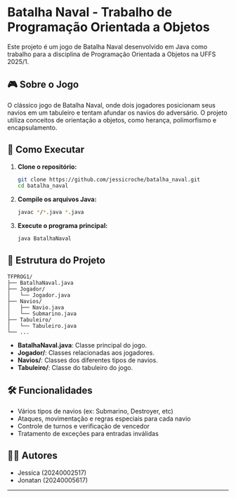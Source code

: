 # Batalha Naval - Trabalho de Programação Orientada a Objetos

Este projeto é um jogo de Batalha Naval desenvolvido em Java como trabalho para a disciplina de Programação Orientada a Objetos na UFFS 2025/1.

## 🎮 Sobre o Jogo

O clássico jogo de Batalha Naval, onde dois jogadores posicionam seus navios em um tabuleiro e tentam afundar os navios do adversário. O projeto utiliza conceitos de orientação a objetos, como herança, polimorfismo e encapsulamento.

## 🚀 Como Executar

1. **Clone o repositório:**
   ```bash
   git clone https://github.com/jessicroche/batalha_naval.git
   cd batalha_naval
   ```

2. **Compile os arquivos Java:**
   ```bash
   javac */*.java *.java
   ```

3. **Execute o programa principal:**
   ```bash
   java BatalhaNaval
   ```

## 📁 Estrutura do Projeto

```
TFPROG1/
├── BatalhaNaval.java
├── Jogador/
│   └── Jogador.java
├── Navios/
│   ├── Navio.java
│   └── Submarino.java
├── Tabuleiro/
│   └── Tabuleiro.java
└── ...
```

- **BatalhaNaval.java**: Classe principal do jogo.
- **Jogador/**: Classes relacionadas aos jogadores.
- **Navios/**: Classes dos diferentes tipos de navios.
- **Tabuleiro/**: Classe do tabuleiro do jogo.

## 🛠️ Funcionalidades

- Vários tipos de navios (ex: Submarino, Destroyer, etc)
- Ataques, movimentação e regras especiais para cada navio
- Controle de turnos e verificação de vencedor
- Tratamento de exceções para entradas inválidas

## 👩‍💻 Autores

- Jessica (20240002517)
- Jonatan (20240005617)

---
